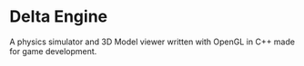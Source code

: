 # Delta Engine
A physics simulator and 3D Model viewer written with OpenGL in C++ made for game development.
